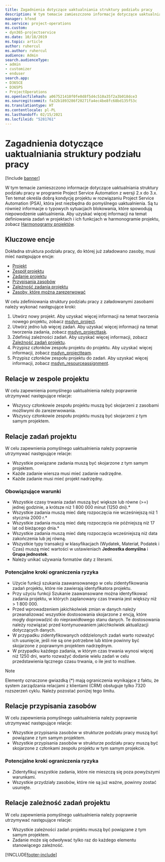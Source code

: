 ```yaml
---
title: Zagadnienia dotyczące uaktualniania struktury podziału pracy
description: W tym temacie zamieszczono informacje dotyczące uaktualniania struktury podziału pracy w programie Project Service Automation z wersji 2.x do 3.x.
manager: kfend
ms.service: project-operations
ms.custom:
- dyn365-projectservice
ms.date: 10/18/2019
ms.topic: article
author: ruhercul
ms.author: ruhercul
audience: Admin
search.audienceType:
- admin
- customizer
- enduser
search.app:
- D365CE
- D365PS
- ProjectOperations
ms.openlocfilehash: a067521410f0fe0d8f5d4c510a35f2a3b018dce3
ms.sourcegitcommit: fa32b1893286f20271fa4ec4be8fc68bd135f53c
ms.translationtype: HT
ms.contentlocale: pl-PL
ms.lasthandoff: 02/15/2021
ms.locfileid: "5281761"
---
```

# <a name="upgrade-considerations-for-the-work-breakdown-structure"></a>Zagadnienia dotyczące uaktualniania struktury podziału pracy

[!include [banner](../includes/psa-now-project-operations.md)]

W tym temacie zamieszczono informacje dotyczące uaktualniania struktury podziału pracy w programie Project Service Automation z wersji 2.x do 3.x. Ten temat określa dobrą kondycję projektu w rozwiązaniu Project Service Automation (PSA), która jest niezbędna do pomyślnego uaktualnienia. Są tu również informacje o typowych sytuacjach blokowania, które spowodują niepowodzenie uaktualnienia. Aby uzyskać więcej informacji na temat definiowania zadań w projektach i ich funkcjach w harmonogramie projektu, zobacz [Harmonogramy projektów](project-creating.md).

## <a name="key-entities"></a>Kluczowe encje
Dokładna struktura podziału pracy, do której już załadowano zasoby, musi mieć następujące encje:

- [Projekt](https://docs.microsoft.com/dynamics365/customerengagement/on-premises/developer/entities/msdyn_project)
- [Zespół projektu](https://docs.microsoft.com/dynamics365/customerengagement/on-premises/developer/entities/msdyn_projectteam)
- [Zadanie projektu](https://docs.microsoft.com/dynamics365/customerengagement/on-premises/developer/entities/msdyn_projecttask)
- [Przypisania zasobów](https://docs.microsoft.com/dynamics365/customerengagement/on-premises/developer/entities/msdyn_resourceassignment)
- [Zależność zadania projektu](https://docs.microsoft.com/dynamics365/customerengagement/on-premises/developer/entities/msdyn_projecttaskdependency)
- [Zasoby, które można zarezerwować](https://docs.microsoft.com/dynamics365/customerengagement/on-premises/developer/entities/bookableresource)

W celu zdefiniowania struktury podziału pracy z załadowanymi zasobami należy wykonać następujące kroki:

1. Utwórz nowy projekt. Aby uzyskać więcej informacji na temat tworzenia nowego projektu, zobacz [msdyn_project](https://docs.microsoft.com/dynamics365/customerengagement/on-premises/developer/entities/msdyn_project).
2. Utwórz jedno lub więcej zadań. Aby uzyskać więcej informacji na temat tworzenia zadania, zobacz [msdyn_projecttask](https://docs.microsoft.com/dynamics365/customerengagement/on-premises/developer/entities/msdyn_projecttask).
3. Zdefiniuj zależności zadań. Aby uzyskać więcej informacji, zobacz [Zależność zadań projektu](https://docs.microsoft.com/dynamics365/customerengagement/on-premises/developer/entities/msdyn_projecttaskdependency).
4. Przypisz członków zespołu projektu do projektu. Aby uzyskać więcej informacji, zobacz [msdyn_projectteam](https://docs.microsoft.com/dynamics365/customerengagement/on-premises/developer/entities/msdyn_projectteam).
5. Przypisz członków zespołu projektu do zadań. Aby uzyskać więcej informacji, zobacz [msdyn_resourceassignment](https://docs.microsoft.com/dynamics365/customerengagement/on-premises/developer/entities/msdyn_resourceassignment).

## <a name="project-team-relationships"></a>Relacje w zespole projektu

W celu zapewnienia pomyślnego uaktualnienia należy poprawnie utrzymywać następujące relacje:
- Wszyscy członkowie zespołu projektu muszą być skojarzeni z zasobami możliwymi do zarezerwowania.
- Wszyscy członkowie zespołu projektu muszą być skojarzeni z tym samym projektem. 

## <a name="project-task-relationships"></a>Relacje zadań projektu
W celu zapewnienia pomyślnego uaktualnienia należy poprawnie utrzymywać następujące relacje:

- Wszystkie powiązane zadania muszą być skojarzone z tym samym projektem.
- Każde zadanie wiersza musi mieć zadanie nadrzędne.
- Każde zadanie musi mieć projekt nadrzędny.

### <a name="valid-conditions"></a>Obowiązujące warunki

- Wszystkie czasy trwania zadań muszą być większe lub równe (>=) jednej godzinie, a krótsze niż 1 800 000 minut (1250 dni).*
- Wszystkie zadania muszą mieć datę rozpoczęcia nie wcześniejszą niż 1 stycznia 2000 r.*
- Wszystkie zadania muszą mieć datę rozpoczęcia nie późniejszą niż 17 lat od bieżącego dnia.*
- Wszystkie zadania muszą mieć datę rozpoczęcia wcześniejszą niż data zakończenia lub jej równą.
- Wszystkie typy transakcji w klasyfikacjach (Wydatek, Materiał, Podatek i Czas) muszą mieć wartości w ustawieniach **Jednostka domyślna** i **Grupa jednostek**.
- Należy unikać używania formatów daty z literami.

### <a name="potential-mitigation-steps"></a>Potencjalne kroki ograniczenia ryzyka
- Użycie funkcji szukania zaawansowanego w celu zidentyfikowania zadań projektu, które nie zawierają identyfikatora projektu.
- Przy użyciu funkcji Szukanie zaawansowane można identyfikować zadania projektu, w których zaplanowany czas trwania jest większy niż > 1 800 000.
- Przed wprowadzeniem jakichkolwiek zmian w danych należy przeanalizować wszystkie dostosowania skojarzone z encją, które mogły doprowadzić do nieprawidłowego stanu danych. Te dostosowania należy rozwiązać przed kontynuowaniem jakichkolwiek aktualizacji dotyczących danych.
- W przypadku zidentyfikowanych oddzielonych zadań warto rozważyć ich usunięcie, jeśli nie są one potrzebne lub które powinny być skojarzone z poprawnym projektem nadrzędnym.
- W przypadku każdego zadania, w którym czas trwania wynosi więcej niż 1250 dni, warto rozważyć dodanie wielu zadań w celu przedstawienia łącznego czasu trwania, o ile jest to możliwe.

> [!NOTE]
> Elementy oznaczone gwiazdką (\*) mają ograniczenia wynikające z faktu, że system zarządzania relacjami z klientami (CRM) obsługuje tylko 7320 rozszerzeń cyklu. Należy pozostać poniżej tego limitu.

## <a name="resource-assignment-relationships"></a>Relacje przypisania zasobów
W celu zapewnienia pomyślnego uaktualnienia należy poprawnie utrzymywać następujące relacje:

- Wszystkie przypisania zasobów w strukturze podziału pracy muszą być powiązane z tym samym projektem.
- Wszystkie przypisania zasobów w strukturze podziału pracy muszą być skojarzone z członkami zespołu projektu w tym samym projekcie.

### <a name="potential-mitigation-steps"></a>Potencjalne kroki ograniczenia ryzyka
- Zidentyfikuj wszystkie zadania, które nie mieszczą się poza powyższymi warunkami.  
- Wszystkie przydziały zasobów, które nie są już ważne, powinny zostać usunięte.

## <a name="project-task-dependency-relationships"></a>Relacje zależność zadań projektu
W celu zapewnienia pomyślnego uaktualnienia należy poprawnie utrzymywać następujące relacje:

- Wszystkie zależności zadań projektu muszą być powiązane z tym samym projektem.
- Zadanie może się odwoływać tylko raz do każdego elementu stanowiącego zależność.


[!INCLUDE[footer-include](../includes/footer-banner.md)]